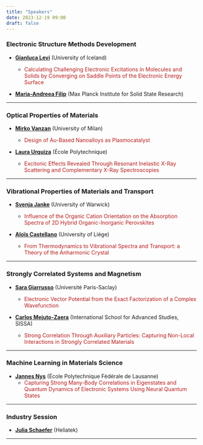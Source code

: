 ```yaml
---
title: "Speakers"
date: 2023-12-19 09:00
draft: false
---
```


### Electronic Structure Methods Development

- [**Gianluca Levi**](https://scholar.google.com/citations?user=HhElK98AAAAJ&hl=en) (University of Iceland)
  - <span style="color: #b71c1c;">Calculating Challenging Electronic Excitations in Molecules and Solids by Converging on Saddle Points of the Electronic Energy Surface</span>

- [**Maria-Andreea Filip**](https://scholar.google.co.uk/citations?user=2ThdnlMAAAAJ&hl=en) (Max Planck Institute for Solid State Research)

***

### Optical Properties of Materials

- [**Mirko Vanzan**](https://scholar.google.com/citations?user=HkLnftsAAAAJ&hl=en) (University of Milan)
  - <span style="color: #b71c1c;">Design of Au-Based Nanoalloys as Plasmocatalyst</span>

- [**Laura Urquiza**](https://scholar.google.com/citations?user=CYqL_NYAAAAJ&hl=en) (École Polytechnique)
  - <span style="color: #b71c1c;">Excitonic Effects Revealed Through Resonant Inelastic X-Ray Scattering and Complementary X-Ray Spectroscopies</span>

***

### Vibrational Properties of Materials and Transport

- [**Svenja Janke**](https://scholar.google.de/citations?user=H9HeuycAAAAJ&hl=en) (University of Warwick)
  - <span style="color: #b71c1c;">Influence of the Organic Cation Orientation on the Absorption Spectra of 2D Hybrid Organic-Inorganic Perovskites</span>

- [**Aloïs Castellano**](https://scholar.google.com/citations?user=V5KIbMcAAAAJ&hl=en) (University of Liège)
  - <span style="color: #b71c1c;">From Thermodynamics to Vibrational Spectra and Transport: a Theory of the Anharmonic Crystal</span>

***

### Strongly Correlated Systems and Magnetism

- [**Sara Giarrusso**](https://scholar.google.com/citations?user=r6hYvFsAAAAJ&hl=en) (Université Paris-Saclay)
  - <span style="color: #b71c1c;">Electronic Vector Potential from the Exact Factorization of a Complex Wavefunction</span>

- [**Carlos Mejuto-Zaera**](https://scholar.google.com/citations?user=Pvtq_0gAAAAJ&hl=en) (International School for Advanced Studies, SISSA)
  - <span style="color: #b71c1c;">Strong Correlation Through Auxiliary Particles: Capturing Non-Local Interactions in Strongly Correlated Materials</span>

***

### Machine Learning in Materials Science

- [**Jannes Nys**](https://scholar.google.com/citations?user=dFmD8MsAAAAJ&hl=en) (École Polytechnique Fédérale de Lausanne)
  - <span style="color: #b71c1c;">Capturing Strong Many-Body Correlations in Eigenstates and Quantum Dynamics of Electronic Systems Using Neural Quantum States</span>

***

### Industry Session

- [**Julia Schaefer**]() (Heliatek)

***


<!---
# Keynote speakers

### Person 1 (X University, XXX) 

<a href="talk1.pdf">**Here comes the title of Talk 1**</a>

In this talk I will ...

[1] ...

***

### Person 2 (X University, XXX) 

<a href="talk1.pdf">**Here comes the title of Talk 2**</a>

In this talk I will ...

[1] ...

***

-->


